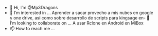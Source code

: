 - 👋 Hi, I’m @Mp3Dragons
- 👀 I’m interested in ... Aprender a sacar provecho a mis nubes en google y one drive, asi como sobre desarrollo de scripts para kingsage
 en- 💞️ I’m looking to collaborate on ... A usar Rclone en Android en MiBox
- 📫 How to reach me ... 

<!---
Mp3Dragons/Mp3Dragons is a ✨ special ✨ repository because its `README.md` (this file) appears on your GitHub profile.
You can click the Preview link to take a look at your changes.
--->
